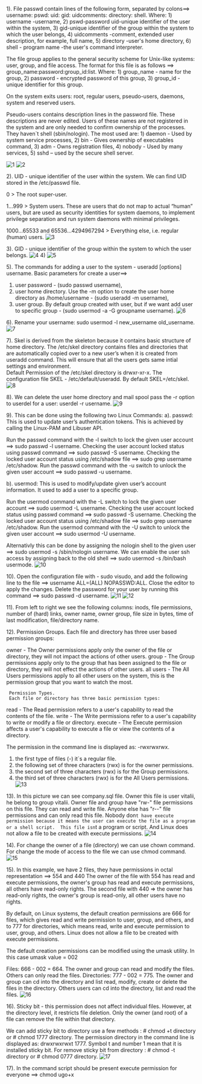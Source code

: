 1). File passwd contain lines of the following form, separated by colons==>
      username: pswd: uid: gid: uidcomments: directory: shell.
      Where:
    1) username -username,
    2) pswd-password uid-unique identifier of the user within the system,
    3) gid-unique identifier of the group within the system to which the user belongs,
    4) uidcomments -comment, extended user description, for example, full name,
    5) directory -user's home directory,
    6) shell - program name -the user's command interpreter.
  
   The file group applies to the general security scheme for Unix-like systems: user, group, and file access.
    The format for this file is as follows ==>
          group_name:password:group_id:list.
          Where:
        1) group_name  - name for the group,
        2) password  - encrypted password of this group,
        3) group_id  - unique identifier for this group.

   On the system exits users: root, regular users, pseudo-users, daemons, system and reserved users.
   
   Pseudo-users contains description lines in the password file. These descriptions are never edited. 
   Users of these names are not registered in the system and are only needed to confirm ownership of the processes. 
   They haven`t shell (sbin/nologin). 
    The most used are:
     1) daemon - Used by system service processes, 
     2) bin - Gives ownership of executables command,
     3) adm - Owns registration files, 
     4) nobody - Used by many services, 
     5) sshd – used by the secure shell server.

![1](https://user-images.githubusercontent.com/75836953/105887845-eb67e880-6014-11eb-9310-08e36f0f5462.png)
![2](https://user-images.githubusercontent.com/75836953/105887850-ec991580-6014-11eb-9b7f-6fc0f1200546.png)

2). UID - unique identifier of the user within the system. We can find UID stored in the /etc/passwd file.

0 > The root super-user.

1…999 > System users. These are users that do not map to actual “human” users, but are used as security identities for system daemons, to implement privilege          separation and run system daemons with minimal privileges.

1000…65533 and 65536…4294967294 > Everything else, i.e. regular (human) users.
![3](https://user-images.githubusercontent.com/75836953/105887851-ec991580-6014-11eb-8aed-22fcdb9b8b1d.png)

3). GID - unique identifier of the group within the system to which the user belongs.
![4](https://user-images.githubusercontent.com/75836953/105887852-ed31ac00-6014-11eb-8fa6-193601d86742.png)
4)
![5](https://user-images.githubusercontent.com/75836953/105887853-ed31ac00-6014-11eb-8edd-3e30bfced9ce.png)

5). The commands for adding a user to the system  -  useradd [options] username.
Basic parameters for create a user==>
 1) user password - (sudo passwd username), 
 2) user home directory. Use the -m option to create the user home directory as /home/username - (sudo useradd -m username),
 3) user group. By default group created with user, but if we want add user to specific group - (sudo usermod -a -G groupname username).
![6](https://user-images.githubusercontent.com/75836953/105887855-edca4280-6014-11eb-8738-800d9690c46b.png)

6). Rename your username: sudo usermod -l new_username old_username.
![7](https://user-images.githubusercontent.com/75836953/105887861-edca4280-6014-11eb-92dc-d61379055795.png)

7). Skel is derived from the skeleton because it contains basic structure of home directory. 
The /etc/skel directory contains files and directories that are automatically copied over to a new user’s when it is created from useradd command.
This will ensure that all the users gets same intial settings and environment.  
Default Permission of the /etc/skel directory is drwxr-xr-x.
The configuration file SKEL -  /etc/default/useradd. By default SKEL=/etc/skel.
![8](https://user-images.githubusercontent.com/75836953/105887863-ee62d900-6014-11eb-9d64-08fe3fd2e066.png)

8). We can delete the user home directory and mail spool pass the -r option to userdel for a user:  userdel -r username.
![9](https://user-images.githubusercontent.com/75836953/105887866-ee62d900-6014-11eb-9f26-f30192da5929.png)

9). This can be done using the following two Linux Commands:
a). passwd: This is used to update user’s authentication tokens. This is achieved by calling the Linux-PAM and Libuser API.

Run the passwd command with the -l switch to lock the given user account ==> sudo passwd -l username.
Checking the user account locked status using passwd command ==> sudo passwd -S username.
Checking the locked user account status using /etc/shadow file ==> sudo grep username /etc/shadow.
Run the passwd command with the -u switch to unlock the given user account ==> sudo passwd -u username.

b). usermod: This is used to modify/update given user’s account information. It used to add a user to a specific group.

Run the usermod command with the -L switch to lock the given user account ==> sudo usermod -L username.
Checking the user account locked status using passwd command ==> sudo passwd -S username.
Checking the locked user account status using /etc/shadow file ==> sudo grep username /etc/shadow.
Run the usermod command with the -U switch to unlock the given user account ==> sudo usermod -U username.

Alternativly this can be done by assigning the nologin shell to the given user ==> sudo usermod -s /sbin/nologin username.
We can enable the user ssh access by assigning back to the old shell ==> sudo usermod -s /bin/bash usermode.
![10](https://user-images.githubusercontent.com/75836953/105887868-eefb6f80-6014-11eb-934e-f1bbfc9bc2ec.png)

10). Open the configuration file with - sudo visudo, and add the following line to the file ==> username ALL=(ALL) NOPASSWD:ALL.
Close the editor to apply the changes.
Delete the password for your user by running this command ==> sudo passwd -d username.
![11](https://user-images.githubusercontent.com/75836953/105887871-ef940600-6014-11eb-8224-4092b1c927c7.png)
![12](https://user-images.githubusercontent.com/75836953/105887873-ef940600-6014-11eb-9ae6-fe0a7a4e4a3f.png)

11). From left to right we see the following columns:
      inods,
      file permissions,
      number of (hard) links,
      owner name,
      owner group,
      file size in bytes,
      time of last modification,
      file/directory name.
      
12). Permission Groups.
     Each file and directory has three user based permission groups:

owner - The Owner permissions apply only the owner of the file or directory, they will not impact the actions of other users.
group - The Group permissions apply only to the group that has been assigned to the file or directory, they will not effect the actions of other users.
all users - The All Users permissions apply to all other users on the system, this is the permission group that you want to watch the most.

     Permission Types.
     Each file or directory has three basic permission types:

read - The Read permission refers to a user's capability to read the contents of the file.
write - The Write permissions refer to a user's capability to write or modify a file or directory.
execute - The Execute permission affects a user's capability to execute a file or view the contents of a directory.

The permission in the command line is displayed as: -rwxrwxrwx.
1) the first type of files (-) it`s a regular file.
2) the following set of three characters (rwx) is for the owner permissions.
3) the second set of three characters (rwx) is for the Group permissions.
4) the third set of three characters (rwx) is for the All Users permissions.
![13](https://user-images.githubusercontent.com/75836953/105887875-ef940600-6014-11eb-8821-4110ec57eef9.png)

13). In this picture we can see company.sql file.
Owner this file is user vitalii, he belong to group vitalii. Owner file and group have "rw-" file permissions on this file.
They can read and write file. Anyone else has "r--" file permissions and can only read this file.
Nobody don`t have execute permission because it means the user can execute the file as a program or a shell script. 
This file isn`t a program or script. And Linux does not allow a file to be created with execute permissions.
![14](https://user-images.githubusercontent.com/75836953/105887876-f02c9c80-6014-11eb-9608-db4bfb6a81a0.png)

14). For change the owner of a file (directory) we can use chown command.
     For change the mode of access to the file we can use chmod command.
![15](https://user-images.githubusercontent.com/75836953/105887878-f02c9c80-6014-11eb-89f0-c87e28e159c7.png)

15). In this example, we have 2 files, they have permissions in octal representation ==> 554 and 440
     The owner of the file with 554 has read and execute permissions, the owner's group has read and execute permissions, all others have read-only rights.
     The second file with 440 => the owner has read-only rights, the owner's group is read-only, all other users have no rights.

By default, on Linux systems, the default creation permissions are 666 for files, which gives read and write permission to user, group, and others, 
and to 777 for directories, which means read, write and execute permission to user, group, and others. Linux does not allow a file to be created 
with execute permissions.

The default creation permissions can be modified using the umask utility. In this case umask value = 002

Files: 666 - 002 = 664. The owner and group can read and modify the files. Others can only read the files.
Directories: 777 - 002 = 775. The owner and group can cd into the directory and list read, modify, create or delete the files in the directory. 
Others users can cd into the directory, list and read the files.
![16](https://user-images.githubusercontent.com/75836953/105887879-f0c53300-6014-11eb-978a-e3d38bcce009.png)

16). Sticky bit - this permission does not affect individual files. However, at the directory level, it restricts file deletion. 
     Only the owner (and root) of a file can remove the file within that directory.

We can add sticky bit to directory use a few methods : # chmod +t directory  or  # chmod 1777 directory.
The permission directory in the command line is displayed as: drwxrwxrwxt 1777. Symbol t and number 1 mean that it is installed sticky bit.
For remove sticky bit from directory : # chmod -t directory  or  # chmod 0777 directory.
![17](https://user-images.githubusercontent.com/75836953/105887880-f0c53300-6014-11eb-8003-274d8d5833d6.png)


17).  In the command script should be present execute permission for everyone ==> chmod ugo+x
